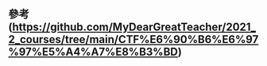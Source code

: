 ## 參考(https://github.com/MyDearGreatTeacher/2021_2_courses/tree/main/CTF%E6%90%B6%E6%97%97%E5%A4%A7%E8%B3%BD)
